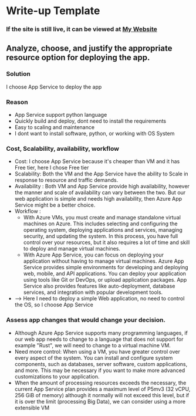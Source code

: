 # Write-up Template
### If the site is still live, it can be viewed at [My Website](http://udacityh131.azurewebsites.net)
## Analyze, choose, and justify the appropriate resource option for deploying the app.
### Solution

I choose App Service to deploy the app
### Reason

+ App Service support python language
+ Quickly build and deploy, dont need to install the requirements
+ Easy to scaling and maintenance
+ I dont want to install software, python, or working with OS System
### Cost, Scalability, availability, workflow

+ Cost: I choose App Service because it's cheaper than VM and it has Free tier, here I chose Free tier
+ Scalability: Both the VM and the App Service have the ability to Scale in response to resource and traffic demands.
+ Availability : Both VM and App Service provide high availability, however the manner and scale of availability can vary between the two.
But our web application is simple and needs high availability, then Azure App Service might be a better choice.
+ Workflow : 
  + With Azure VMs, you must create and manage standalone virtual machines on Azure. This includes selecting and configuring the operating system, deploying applications and services, managing security, and updating the system. In this process, you have full control over your resources, but it also requires a lot of time and skill to deploy and manage virtual machines.
  + With Azure App Service, you can focus on deploying your application without having to manage virtual machines. Azure App Service provides simple environments for developing and deploying web, mobile, and API applications. You can deploy your application using tools like Git or DevOps, or upload application packages. App Service also provides features like auto-deployment, database services, and integration with popular development tools.
+ --> Here I need to deploy a simple Web application, no need to control the OS, so I choose App Service
### Assess app changes that would change your decision.

+ Although Azure App Service supports many programming languages, if our web app needs to change to a language that does not support for example "Rust", we will need to change to a virtual machine VM.
+  Need more control: When using a VM, you have greater control over every aspect of the system. You can install and configure system components, such as databases, server software, custom applications, and more. This may be necessary if you want to make more advanced customizations to your application.
+ When the amount of processing resources exceeds the necessary, the current App Service plan provides a maximum level of P5mv3 (32 vCPU, 256 GiB of memory) although it normally will not exceed this level, but if it is over the limit (processing Big Data), we can consider using a more extensible VM